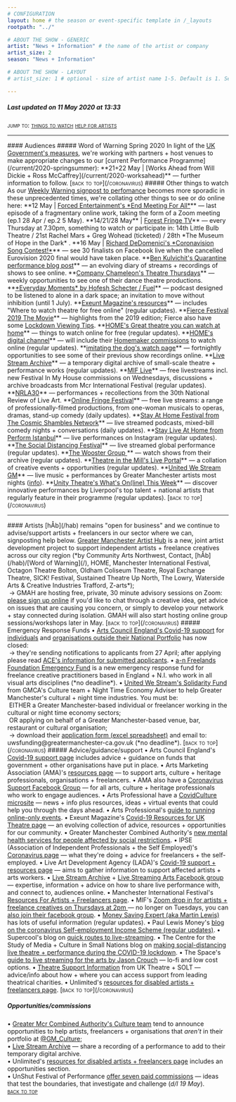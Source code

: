 ```yaml
---
# CONFIGURATION
layout: home # the season or event-specific template in /_layouts
rootpath: "../"

# ABOUT THE SHOW - GENERIC
artist: "News + Information" # the name of the artist or company
artist_size: 2
season: "News + Information"

# ABOUT THE SHOW - LAYOUT
# artist_size: 1 # optional - size of artist name 1-5. Default is 1. Set longer names to lower values

---
```

##### *Last updated on 11 May 2020 at 13:33*        

<span style='font-variant: small-caps'>jump to: [things to watch](/coronavirus/#audiences) [help for artists](/coronavirus/#artists)</span>       
<hr>          
#### Audiences         
##### Word of Warning Spring 2020
In light of the <a href="http://www.gov.uk/coronavirus" target="_blank">UK Government's measures</a>, we're working with partners + host venues to make appropriate changes to our [current Performance Programme](/current/2020-springsummer):            
**21+22 May | [Works Ahead from Will Dickie + Ross McCaffrey](/current/2020-worksahead)** — further information to follow.        
<span style='font-variant: small-caps'>[back to top](/coronavirus)</span>           
##### Other things to watch         
As our <a href="http://wordofwarning.posthaven.com" target="_blank">Weekly Warning signpost to perfomance</a> becomes more sporadic in these unprecedented times, we're collating other things to see or do online here:        
**12 May | <a href="http://www.forcedentertainment.com/projects/end-meeting-for-all" target="_blank">Forced Entertainment's *End Meeting For All*</a>** — last episode of a fragmentary online work, taking the form of a Zoom meeting (ep.1 28 Apr / ep.2 5 May).        
**14/21/28 May** | <a href="http://forestfringe.co.uk/portfolio/forest-fringe-tv/" target="_blank">Forest Fringe TV</a>** — every Thursday at 7.30pm, something to watch or participate in: 14th Little Bulb Theatre / 21st Rachel Mars + Greg Wohead (ticketed) / 28th *The Museum of Hope in the Dark* .         
**16 May | <a href="http://dedomenici.com/coronavision" target="_blank">Richard DeDomenici's *Coronavision Song Contest!*</a>** — see 30 finalists on Facebook live when the cancelled Eurovision 2020 final would have taken place.       
**<a href="http://smallertemples.wordpress.com/2020/04/04/quarantine-performance" target="_blank">Ben Kulvichit's Quarantine performance blog post</a>** — an evolving diary of streams + recordings of shows to see online.        
**<a href="http://www.companychameleon.com/whats-on/theatre-thursdays" target="_blank">Company Chameleon's Theatre Thursdays</a>** — weekly opportunities to see one of their dance theatre productions.         
**<a href="http://fueltheatre.com/projects/everyday-moments" target="_blank">*Everyday Moments* by Hofesh Schecter / Fuel</a>** — podcast designed to be listened to alone in a dark space; an invitation to move without inhibition (until 1 July).        
**<a href="http://exeuntmagazine.com/features/covid-19-resources-uk-theatre-freelancers" target="_blank">Exeunt Magazine's resources</a>** — includes "Where to watch theatre for free online" (regular updates).        
**<a href="http://vimeo.com/395350772" target="_blank">Fierce Festival 2019 The Movie</a>** — highlights from the 2019 edition; Fierce also have some <a href="http://wearefierce.org/fierces-lockdown-viewing" target="_blank">Lockdown Viewing Tips</a>.        
**<a href="http://homemcr.org/article/great-theatre-you-can-watch-at-home" target="_blank">HOME's Great theatre you can watch at home</a>** — things to watch online for free (regular updates).         
**<a href="http://homemcr.org/digital-channel" target="_blank">HOME's digital channel</a>** — will include their <a href="http://homemcr.org/event/homemakers/" target="_blank">Homemaker commissions</a> to watch online (regular updates).         
**<a href="http://www.imitatingthedog.co.uk/watch" target="_blank">imitating the dog's watch page</a>** — fortnightly opportunities to see some of their previous show recordings online.         
**<a href="http://livestreamarchive.co.uk/archive" target="_blank">Live Stream Archive</a>** — a temporary digital archive of small-scale theatre + performance works (regular updates).        
**<a href="http://mif.co.uk/mif-launches-mif-live" target="_blank">MIF Live</a>** — free livestreams incl. new Festival In My House commissions on Wednesdays, discussions + archive broadcasts from Mcr International Festival (regular updates).        
**<a href="http://nrla30.com" target="_blank">NRLA30</a>** — performances + recollections from the 30th National Review of Live Art.         
**<a href="http://www.onlinefringefestival.com/watch-our-shows" target="_blank">Online Fringe Festival</a>** — free live streams: a range of professionally-filmed productions, from one-woman musicals to operas, dramas, stand-up comedy (daily updates).        
**<a href="http://cosmicshambles.com/stayathome/upcoming-schedule" target="_blank">Stay At Home Festival from The Cosmic Shambles Network</a>** — live streamed podcasts, mixed-bill comedy nights + conversations (daily updates).         
**<a href="http://www.instagram.com/performistanbul" target="_blank">Stay Live At Home from Perform Istanbul</a>** — live performances on Instagram (regular updates).         
**<a href="http://www.socialdistancingfestival.com" target="_blank">The Social Distancing Festival</a>** — live streamed global performance (regular updates).         
**<a href="http://thewoostergroup.org/blog" target="_blank">The Wooster Group </a>** — watch shows from their archive (regular updates).         
**<a href="http://theatreinthemill.com/live-portal" target="_blank">Theatre in the Mill's Live Portal</a>** — a collation of creative events + opportunities (regular updates).        
**<a href="http://unitedwestream.co.uk" target="_blank">United We Stream GM</a>** — live music + performances by Greater Manchester artists most nights (<a href="http://www.greatermanchester-ca.gov.uk/news/united-we-stream-to-broadcast-greater-manchester-culture-to-homes-around-the-world" target="_blank">info</a>).        
**<a href="http://www.unitytheatreliverpool.co.uk/whats-on-line" target="_blank">Unity Theatre's What's On(line) This Week</a>** — discover innovative performances by Liverpool's top talent + national artists that regularly feature in their programme (regular updates).        
<span style='font-variant: small-caps'>[back to top](/coronavirus)</span>        
<hr>          
#### Artists         
[hÅb](/hab) remains "open for business" and we continue to advise/support artists + freelancers in our sector where we can, signposting help below.         
<a href="http://www.gm-artisthub.co.uk" target="_blank">Greater Manchester Artist Hub</a> is a new, joint artist development project to support independent artists + freelance creatives across our city region (*by Community Arts Northwest, Contact, [hÅb](/hab)/[Word of Warning](/), HOME, Manchester International Festival, Octagon Theatre Bolton, Oldham Coliseum Theatre, Royal Exchange Theatre, SICK! Festival, Sustained Theatre Up North, The Lowry, Waterside Arts & Creative Industries Trafford, Z-arts*);<br>&nbsp;→ GMAH are hosting free, private, 30 minute advisory sessions on Zoom: <a href="http://www.gm-artisthub.co.uk/advisory-sessions" target="_blank">please sign up online</a> if you'd like to chat through a creative idea, get advice on issues that are causing you concern, or simply to develop your network + stay connected during isolation. GMAH will also start hosting online group sessions/workshops later in May.        
<span style='font-variant: small-caps'>[back to top](/coronavirus)</span>       
##### Emergency Response Funds         
• <a href="http://artscouncil.org.uk/covid-19" target="_blank">Arts Council England's Covid-19 support</a> for <a href="http://www.artscouncil.org.uk/funding/financial-support-artists-creative-practitioners-and-freelancers" target="_blank">individuals</a> and <a href="http://www.artscouncil.org.uk/funding/financial-support-organisations-outside-national-portfolio" target="_blank">organisations outside their National Portfolio</a> has now closed:<br>&nbsp;→ they're sending notifications to applicants from 27 April; after applying please read <a href="http://www.artscouncil.org.uk/covid-19/emergency-response-fund-information-submitted-applicants" target="_blank">ACE's information for submitted applicants</a>.         
• <a href="http://www.a-n.co.uk/about/freelands-foundation-emergency-fund" target="_blank">a-n Freelands Foundation Emergency Fund</a> is a new emergency response fund for freelance creative practitioners based in England + N.I. who work in all visual arts disciplines (*no deadline*).        
• <a href="http://www.greatermanchester-ca.gov.uk/what-we-do/culture" target="_blank">United We Stream's Solidarity Fund</a> from GMCA's Culture team + Night Time Economy Adviser to help Greater Manchester's cultural + night time industries. You must be:<br>&nbsp;EITHER a Greater Manchester-based individual or freelancer working in the cultural or night time economy sectors;<br>&nbsp;OR applying on behalf of a Greater Manchester-based venue, bar, restaurant or cultural organisation;<br>&nbsp;→ download their <a href="http://greatermanchester-ca.gov.uk/media/2851/uws-funding-application-v2.xlsx" target="_blank">application form (excel spreadsheet)</a> and email to: uwsfunding@greatermanchester-ca.gov.uk (*no deadline*).         
<span style='font-variant: small-caps'>[back to top](/coronavirus)</span>       
##### Advice/guidance/support         
• Arts Council England's <a href="http://artscouncil.org.uk/covid-19" target="_blank">Covid-19 support page</a> includes advice + guidance on funds that government + other organisations have put in place.          
• Arts Marketing Association (AMA)'s <a href="http://www.a-m-a.co.uk/coronavirus-covid-19-resources" target="_blank">resources page</a> — to support arts, culture + heritage professionals, organisations + freelancers.        
• AMA also have a <a href="http://facebook.com/groups/AMACommunitySupport" target="_blank">Coronavirus Support Facebook Group</a> — for all arts, culture + heritage professionals who work to engage audiences.        
• Arts Professional have a <a href="http://www.artsprofessional.co.uk/magazine/covidculture" target="_blank">CovidCulture microsite</a>  — news + info plus resources, ideas + virtual events that could help you through the days ahead.          
• Arts Professional's <a href="http://www.artsprofessional.co.uk/news/covid-19-connecting-online-during-social-distancing" target="_blank">guide to running online-only events</a>.          
• Exeunt Magazine's <a href="http://exeuntmagazine.com/features/covid-19-resources-uk-theatre-freelancers" target="_blank">Covid-19 Resources for UK Theatre page</a> — an evolving collection of advice, resources + opportunities for our community.        
• Greater Manchester Combined Authority's <a href="http://www.greatermanchester-ca.gov.uk/news/new-mental-health-services-for-people-affected-by-social-restrictions" target="_blank">new mental health services for people affected by social restrictions</a>.         
• IPSE (Association of Independent Professionals + the Self Employed)'s <a href="http://www.ipse.co.uk/ipse-news/news-listing/coronavirus-ipse-activity-and-advice-freelancers.html" target="_blank">Coronavirus page</a> — what they're doing + advice for freelancers + the self-employed.        
• Live Art Development Agency (LADA)'s <a href="http://www.thisisliveart.co.uk/resources/covid-19-support-resources" target="_blank">Covid-19 support + resources page</a> — aims to gather information to support affected artists + arts workers.         
• <a href="http://livestreamarchive.co.uk/resources" target="_blank">Live Stream Archive</a> + <a href="http://www.facebook.com/groups/livestreamingarts" target="_blank">Live Streaming Arts Facebook group</a> — expertise, information + advice on how to share live performance with, and connect to, audiences online.         
• Manchester International Festival's <a href="http://mif.co.uk/resources-for-freelance-creatives/" target="_blank">Resources For Artists + Freelancers page</a>.        
• MIF's <a href="http://mif.co.uk/mif-drop-in-artists-freelance-creatives" target="_blank">Zoom drop in for artists + freelance creatives on Thursdays at 2pm </a> — no longer on Tuesdays, you can <a href="http://www.facebook.com/groups/mifartistfreelancedropin" target="_blank">also join their facebook group</a>.        
• <a href="http://www.moneysavingexpert.com/news" target="_blank">Money Saving Expert (aka Martin Lewis)</a> has lots of useful information (regular updates).           
• Paul Lewis Money's <a href="http://paullewismoney.blogspot.com/2020/03/self-employed-coronavirus-scheme.html" target="_blank">blog on the coronavirus Self-employment Income Scheme (regular updates)</a>.        
• Supercool's blog on <a href="http://supercooldesign.co.uk/blog/keeping-it-live" target="_blank">quick routes to live-streaming</a>.        
• The Centre for the Study of Media + Culture in Small Nations blog on <a href="http://culture.research.southwales.ac.uk/news-and-events/news/online-theatre-covid-19" target="_blank">making social-distancing live theatre + performance during the COVID-19 lockdown</a>.         
• The Space's <a href="http://www.thespace.org/resource/live-streaming-arts-lo-fi-and-low-cost-options" target="_blank">guide to live streaming for the arts by Jason Crouch</a> — lo-fi and low cost options.        
• <a href="http://theatresupport.info" target="_blank">Theatre Support Information</a> from UK Theatre + SOLT — advice/info about how + where you can access support from leading theatrical charities.        
• Unlimited's <a href="http://weareunlimited.org.uk/links-and-resources-for-disabled-artists-and-freelancers-in-response-to-covid-19-includes-medical-guidance" target="_blank">resources for disabled artists + freelancers page</a>.        
<span style='font-variant: small-caps'>[back to top](/coronavirus)</span>       

##### Opportunities/commissions         
• <a href="http://greatermanchester-ca.gov.uk/what-we-do/culture" target="_blank">Greater Mcr Combined Authority's Culture team</a> tend to announce opportunities to help artists, freelancers + organisations that *aren't* in their portfolio at <a href="http://twitter.com/GM_Culture" target="_blank">@GM_Culture</a>;        
• <a href="http://livestreamarchive.co.uk/contact" target="_blank">Live Stream Archive</a> — share a recording of a performance to add to their temporary digital archive.        
• Unlimited's <a href="http://weareunlimited.org.uk/links-and-resources-for-disabled-artists-and-freelancers-in-response-to-covid-19-includes-medical-guidance" target="_blank">resources for disabled artists + freelancers page</a> includes an opportunities section.        
• UnShut Festival of Performance <a href="http://unshutfestival.wordpress.com" target="_blank">offer seven paid commissions</a> — ideas that test the boundaries, that investigate and challenge (*d/l 19 May*).           
<span style='font-variant: small-caps'>[back to top](/coronavirus)</span>
